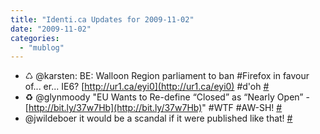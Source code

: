 ```yaml
---
title: "Identi.ca Updates for 2009-11-02"
date: "2009-11-02"
categories: 
  - "mublog"
---
```


- ♺ @karsten: BE: Walloon Region parliament to ban #Firefox in favour of... er... IE6? [http://ur1.ca/eyi0](http://ur1.ca/eyi0) #d'oh [#](http://identi.ca/notice/13549754)
- ♻ @glynmoody "EU Wants to Re-define “Closed” as “Nearly Open” - [http://bit.ly/37w7Hb](http://bit.ly/37w7Hb)" #WTF #AW-SH! [#](http://identi.ca/notice/13560095)
- @jwildeboer it would be a scandal if it were published like that! [#](http://identi.ca/notice/13560746)
